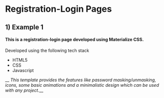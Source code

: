 # Registration-Login Pages

## 1) Example 1   
#### This is a registration-login page developed using Materialize CSS.      
Developed using the following tech stack
- HTML5
- CSS
- Javascript

__ *This template provides the features like password masking/unmasking, icons, some basic animations and a minimalistic design which can be used with any project.*__   